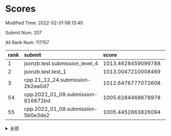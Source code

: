 # Scores

Modified Time: 2022-02-01 08:13:40

Submit Num: 207

All Rank Num: 117157

| rank |               submit               |       score        |       sigma        | pk_num |
| :--- | :--------------------------------- | :----------------- | :----------------- | :----- |
| 1    | jsonzb.test.submission_level_4     | 1013.4628459099788 | 0.8323153501527489 | 2264   |
| 2    | jsonzb.test.test_1                 | 1013.0047210008469 | 0.8152460625144615 | 2261   |
| 3    | cpp.21_12_24.submission-2b2ea0d7   | 1012.6476777072608 | 0.8120346330684025 | 2264   |
| 54   | cpp.2022_01_09.submission-816672bd | 1005.6284469678978 | 0.7222690138916134 | 2267   |
| 55   | cpp.2022_01_09.submission-5b0e3de2 | 1005.4452663826094 | 0.7295197886853172 | 2264   |


<details>
<summary>全部</summary>

| rank |                 submit                 |       score        |       sigma        | pk_num |
| :--- | :------------------------------------- | :----------------- | :----------------- | :----- |
| 1    | jsonzb.test.submission_level_4         | 1013.4628459099788 | 0.8323153501527489 | 2264   |
| 2    | jsonzb.test.test_1                     | 1013.0047210008469 | 0.8152460625144615 | 2261   |
| 3    | cpp.21_12_24.submission-2b2ea0d7       | 1012.6476777072608 | 0.8120346330684025 | 2264   |
| 4    | gobigger.level_3.submission_level_3_6  | 1011.7052764494736 | 0.7480709911283956 | 2268   |
| 5    | gobigger.level_3.submission_level_3_35 | 1011.6781871215036 | 0.7822992436065949 | 2269   |
| 6    | gobigger.level_3.submission_level_3_25 | 1011.6686253925844 | 0.7911115313454665 | 2267   |
| 7    | gobigger.level_3.submission_level_3_14 | 1011.0550119979034 | 0.7632422590124737 | 2266   |
| 8    | gobigger.level_3.submission_level_3_40 | 1010.9559973814454 | 0.7614181105934    | 2261   |
| 9    | gobigger.level_3.submission_level_3_36 | 1010.7508052817124 | 0.7792796807683591 | 2260   |
| 10   | gobigger.level_3.submission_level_3_39 | 1010.7466243629398 | 0.7683329593454887 | 2266   |
| 11   | gobigger.level_3.submission_level_3_18 | 1010.6531893465667 | 0.7483438615392324 | 2263   |
| 12   | gobigger.level_3.submission_level_3_34 | 1010.6127267873381 | 0.7662038705156479 | 2259   |
| 13   | gobigger.level_3.submission_level_3_15 | 1010.5857567501206 | 0.7355623321017258 | 2267   |
| 14   | gobigger.level_3.submission_level_3_9  | 1010.5349872242017 | 0.7651335824079788 | 2262   |
| 15   | gobigger.level_3.submission_level_3_5  | 1010.512731750969  | 0.7606281903342341 | 2263   |
| 16   | gobigger.level_3.submission_level_3_30 | 1010.5124954417707 | 0.7554890919583954 | 2271   |
| 17   | gobigger.level_3.submission_level_3_0  | 1010.4948897363297 | 0.7688066488131099 | 2257   |
| 18   | gobigger.level_3.submission_level_3_2  | 1010.381211932902  | 0.7780980807251046 | 2263   |
| 19   | gobigger.level_3.submission_level_3_16 | 1010.2502352430369 | 0.7615848471153527 | 2264   |
| 20   | gobigger.level_3.submission_level_3_26 | 1010.2457008542415 | 0.7680011307524567 | 2261   |
| 21   | gobigger.level_3.submission_level_3_47 | 1010.1685410755199 | 0.730948427747596  | 2263   |
| 22   | gobigger.level_3.submission_level_3_49 | 1010.1526982736334 | 0.7940029254245959 | 2265   |
| 23   | gobigger.level_3.submission_level_3_42 | 1010.1484463654427 | 0.7546508891754191 | 2258   |
| 24   | gobigger.level_3.submission_level_3_38 | 1010.1130083791679 | 0.7717242756638696 | 2268   |
| 25   | gobigger.level_3.submission_level_3_45 | 1010.07683613853   | 0.7476513388299202 | 2270   |
| 26   | gobigger.level_3.submission_level_3_23 | 1010.0373018222799 | 0.7862571323360835 | 2270   |
| 27   | gobigger.level_3.submission_level_3_33 | 1009.9989643054379 | 0.7613744518805845 | 2268   |
| 28   | gobigger.level_3.submission_level_3_48 | 1009.9948460509368 | 0.7443534549406395 | 2267   |
| 29   | gobigger.level_3.submission_level_3_31 | 1009.9864632007501 | 0.7761810172473165 | 2266   |
| 30   | gobigger.level_3.submission_level_3_20 | 1009.8923661240443 | 0.7489447432119983 | 2264   |
| 31   | gobigger.level_3.submission_level_3_43 | 1009.8317882717565 | 0.759894003532236  | 2262   |
| 32   | gobigger.level_3.submission_level_3_32 | 1009.8065086941566 | 0.7473887774519836 | 2266   |
| 33   | gobigger.level_3.submission_level_3_4  | 1009.6990224914506 | 0.7383441748730347 | 2269   |
| 34   | gobigger.level_3.submission_level_3_27 | 1009.6571918152362 | 0.7485809833022625 | 2264   |
| 35   | gobigger.level_3.submission_level_3_12 | 1009.6399654877996 | 0.7418783465433195 | 2270   |
| 36   | gobigger.level_3.submission_level_3_10 | 1009.5371571140419 | 0.7547029663251057 | 2265   |
| 37   | gobigger.level_3.submission_level_3_13 | 1009.463266253795  | 0.7708321194977649 | 2262   |
| 38   | gobigger.level_3.submission_level_3_24 | 1009.3743300354707 | 0.7401651007261868 | 2260   |
| 39   | gobigger.level_3.submission_level_3_19 | 1009.3612062927108 | 0.7403051703911083 | 2261   |
| 40   | gobigger.level_3.submission_level_3_11 | 1009.3421366380749 | 0.7772606649235531 | 2268   |
| 41   | gobigger.level_3.submission_level_3_1  | 1009.2893306563348 | 0.7473297665271724 | 2264   |
| 42   | gobigger.level_3.submission_level_3_8  | 1009.2858828704881 | 0.7483266008659823 | 2263   |
| 43   | gobigger.level_3.submission_level_3_46 | 1009.2162307353054 | 0.7289344925428634 | 2267   |
| 44   | gobigger.level_3.submission_level_3_7  | 1009.1607104058616 | 0.7777864707082965 | 2270   |
| 45   | gobigger.level_3.submission_level_3_29 | 1009.1353916032857 | 0.7509359525808805 | 2262   |
| 46   | gobigger.level_3.submission_level_3_41 | 1008.9984527868262 | 0.7465664896493419 | 2268   |
| 47   | gobigger.level_3.submission_level_3_3  | 1008.9185522568405 | 0.7436192544837833 | 2263   |
| 48   | gobigger.level_3.submission_level_3_22 | 1008.9181671121385 | 0.7548081843442489 | 2266   |
| 49   | gobigger.level_3.submission_level_3_28 | 1008.9019715682083 | 0.7209768947551204 | 2266   |
| 50   | gobigger.level_3.submission_level_3_17 | 1008.8332559290416 | 0.7515489694525337 | 2260   |
| 51   | gobigger.level_3.submission_level_3_37 | 1008.7359095697167 | 0.7745553089811333 | 2265   |
| 52   | gobigger.level_3.submission_level_3_44 | 1008.4387619659049 | 0.749167709841853  | 2260   |
| 53   | gobigger.level_3.submission_level_3_21 | 1008.3691181093917 | 0.7442497851982915 | 2258   |
| 54   | cpp.2022_01_09.submission-816672bd     | 1005.6284469678978 | 0.7222690138916134 | 2267   |
| 55   | cpp.2022_01_09.submission-5b0e3de2     | 1005.4452663826094 | 0.7295197886853172 | 2264   |
| 56   | gobigger.level_1.submission_level_1_17 | 1004.9671324374716 | 0.7033819256223197 | 2263   |
| 57   | gobigger.level_1.submission_level_1_47 | 1004.9053640785359 | 0.7259477671693276 | 2266   |
| 58   | gobigger.level_1.submission_level_1_21 | 1004.8825925118534 | 0.7322274018248257 | 2260   |
| 59   | gobigger.level_1.submission_level_1_1  | 1004.6693820843536 | 0.7231231633969474 | 2262   |
| 60   | gobigger.level_1.submission_level_1_32 | 1004.5842042400465 | 0.7272073493003995 | 2262   |
| 61   | gobigger.level_1.submission_level_1_33 | 1004.245383713523  | 0.7238933811195681 | 2264   |
| 62   | gobigger.level_1.submission_level_1_29 | 1004.2215458023195 | 0.7224168291451534 | 2266   |
| 63   | gobigger.level_1.submission_level_1_19 | 1003.9039894373067 | 0.7194990639413553 | 2264   |
| 64   | gobigger.level_1.submission_level_1_22 | 1003.8424530334574 | 0.7140749593920566 | 2264   |
| 65   | gobigger.level_1.submission_level_1_48 | 1003.8367911878064 | 0.7258827202834383 | 2261   |
| 66   | gobigger.level_1.submission_level_1_46 | 1003.7715248099996 | 0.7198434317534799 | 2264   |
| 67   | gobigger.level_1.submission_level_1_30 | 1003.7512623614052 | 0.7302017332098677 | 2259   |
| 68   | gobigger.level_1.submission_level_1_2  | 1003.7269654681129 | 0.7159323265837353 | 2261   |
| 69   | gobigger.level_1.submission_level_1_34 | 1003.6787210293446 | 0.7301206321248794 | 2267   |
| 70   | gobigger.level_1.submission_level_1_40 | 1003.6582748111157 | 0.7277727523946265 | 2264   |
| 71   | gobigger.level_1.submission_level_1_41 | 1003.6535915086008 | 0.7267790588365204 | 2265   |
| 72   | gobigger.level_1.submission_level_1_6  | 1003.650916213712  | 0.7127917218485892 | 2261   |
| 73   | gobigger.level_1.submission_level_1_15 | 1003.6209538634967 | 0.7123396470129543 | 2263   |
| 74   | gobigger.level_1.submission_level_1_44 | 1003.5260007253235 | 0.7202591964190093 | 2261   |
| 75   | gobigger.level_1.submission_level_1_5  | 1003.4339516420251 | 0.7172701136737486 | 2269   |
| 76   | gobigger.level_1.submission_level_1_8  | 1003.3954521487393 | 0.7161130058610264 | 2262   |
| 77   | gobigger.level_1.submission_level_1_39 | 1003.3704435261034 | 0.7344290247543169 | 2263   |
| 78   | gobigger.level_1.submission_level_1_43 | 1003.345872439391  | 0.7150625736878826 | 2265   |
| 79   | gobigger.level_1.submission_level_1_9  | 1003.295972828338  | 0.7271673942374215 | 2262   |
| 80   | gobigger.level_1.submission_level_1_20 | 1003.2630108254576 | 0.7158054620153655 | 2263   |
| 81   | gobigger.level_1.submission_level_1_45 | 1003.2329018481962 | 0.7037050816166505 | 2262   |
| 82   | gobigger.level_1.submission_level_1_23 | 1003.2304065303449 | 0.7174276577283549 | 2259   |
| 83   | gobigger.level_1.submission_level_1_27 | 1003.2278046212922 | 0.7203208197387866 | 2263   |
| 84   | gobigger.level_1.submission_level_1_10 | 1003.1964733799285 | 0.7254876529020204 | 2266   |
| 85   | gobigger.level_1.submission_level_1_37 | 1003.1474339959807 | 0.7188930857222328 | 2264   |
| 86   | gobigger.level_1.submission_level_1_7  | 1003.0922057307301 | 0.7256576863061459 | 2270   |
| 87   | gobigger.level_1.submission_level_1_3  | 1003.0469089298349 | 0.7281967546766158 | 2265   |
| 88   | gobigger.level_1.submission_level_1_13 | 1002.9639987322287 | 0.7168747449090066 | 2269   |
| 89   | gobigger.level_1.submission_level_1_4  | 1002.8939852984237 | 0.7274459863195721 | 2261   |
| 90   | gobigger.level_1.submission_level_1_31 | 1002.8869910390707 | 0.7123756979780504 | 2261   |
| 91   | gobigger.level_1.submission_level_1_42 | 1002.8619517730172 | 0.7156692751691772 | 2264   |
| 92   | gobigger.level_1.submission_level_1_12 | 1002.8475277019891 | 0.7190219483650488 | 2265   |
| 93   | gobigger.level_1.submission_level_1_14 | 1002.7524102396849 | 0.7264799986877651 | 2262   |
| 94   | gobigger.level_1.submission_level_1_28 | 1002.712185221772  | 0.7079784378745048 | 2261   |
| 95   | gobigger.level_1.submission_level_1_36 | 1002.6946227690694 | 0.7135533385750851 | 2254   |
| 96   | gobigger.level_1.submission_level_1_18 | 1002.6198655006443 | 0.7187217576187718 | 2267   |
| 97   | gobigger.level_1.submission_level_1_24 | 1002.5660435345968 | 0.7124795887550328 | 2271   |
| 98   | gobigger.level_1.submission_level_1_0  | 1002.4252459851757 | 0.7142345051955027 | 2265   |
| 99   | gobigger.level_1.submission_level_1_26 | 1002.3927085355019 | 0.7089669583958439 | 2262   |
| 100  | gobigger.level_1.submission_level_1_11 | 1002.3007289734085 | 0.7122873428732691 | 2262   |
| 101  | gobigger.level_1.submission_level_1_35 | 1002.1886198978802 | 0.7166486717943588 | 2260   |
| 102  | gobigger.level_1.submission_level_1_16 | 1002.1620366756637 | 0.7217534883736092 | 2263   |
| 103  | gobigger.level_1.submission_level_1_25 | 1001.6926521220465 | 0.7198709486428908 | 2267   |
| 104  | gobigger.level_1.submission_level_1_49 | 1001.492071879816  | 0.705727983628903  | 2260   |
| 105  | gobigger.level_1.submission_level_1_38 | 1001.4186031215038 | 0.7125983985810923 | 2267   |
| 106  | gobigger.random.submission_random_46   | 997.5782221814396  | 0.699800477035616  | 2264   |
| 107  | gobigger.random.submission_random_3    | 997.2002502384622  | 0.7104189440609624 | 2265   |
| 108  | gobigger.random.submission_random_43   | 997.1928521992493  | 0.7012912907203657 | 2267   |
| 109  | gobigger.random.submission_random_16   | 997.1856456974348  | 0.7035801572681981 | 2265   |
| 110  | gobigger.random.submission_random_36   | 996.7866324275853  | 0.7154939115052853 | 2263   |
| 111  | gobigger.random.submission_random_32   | 996.6463780960569  | 0.705462770311063  | 2266   |
| 112  | gobigger.random.submission_random_21   | 996.6106696434434  | 0.7125090809283101 | 2263   |
| 113  | gobigger.random.submission_random_24   | 996.5675932551801  | 0.7086431365790276 | 2267   |
| 114  | gobigger.random.submission_random_5    | 996.5538095926505  | 0.7061077721885058 | 2262   |
| 115  | gobigger.random.submission_random_45   | 996.4992438447382  | 0.715200766217477  | 2262   |
| 116  | gobigger.random.submission_random_23   | 996.4658624573143  | 0.7236571749774934 | 2265   |
| 117  | gobigger.random.submission_random_14   | 996.416265350527   | 0.7065778045763199 | 2269   |
| 118  | gobigger.random.submission_random_47   | 996.4055381371654  | 0.7178001287586809 | 2262   |
| 119  | gobigger.random.submission_random_37   | 996.3761184878707  | 0.7164304666991893 | 2265   |
| 120  | gobigger.random.submission_random_8    | 996.1734759941841  | 0.707117019073576  | 2264   |
| 121  | gobigger.random.submission_random_40   | 996.1070879762972  | 0.7131701513363494 | 2265   |
| 122  | gobigger.random.submission_random_17   | 996.0815284406264  | 0.7078105420695917 | 2269   |
| 123  | gobigger.random.submission_random_27   | 996.0606637274437  | 0.7207774448800655 | 2266   |
| 124  | gobigger.random.submission_random_28   | 996.0586151772089  | 0.7092036197490433 | 2271   |
| 125  | gobigger.random.submission_random_6    | 996.0168512191412  | 0.7154481778835058 | 2268   |
| 126  | gobigger.random.submission_random_20   | 995.9518378422209  | 0.7122472087154259 | 2265   |
| 127  | gobigger.random.submission_random_48   | 995.903037862938   | 0.7039593938122825 | 2264   |
| 128  | gobigger.random.submission_random_1    | 995.8970545482548  | 0.7055229084511673 | 2257   |
| 129  | gobigger.random.submission_random_10   | 995.878919172892   | 0.7123001560102385 | 2260   |
| 130  | gobigger.random.submission_random_49   | 995.8324534998097  | 0.717932017020592  | 2262   |
| 131  | gobigger.random.submission_random_38   | 995.7784412572298  | 0.7166921237541553 | 2263   |
| 132  | gobigger.random.submission_random_26   | 995.7710768846691  | 0.7120928941706642 | 2267   |
| 133  | gobigger.random.submission_random_35   | 995.7217428770264  | 0.7145170439304857 | 2267   |
| 134  | gobigger.random.submission_random_18   | 995.7146171823135  | 0.7027942625632021 | 2270   |
| 135  | gobigger.random.submission_random_33   | 995.6724483803328  | 0.7089542018305698 | 2265   |
| 136  | gobigger.random.submission_random_4    | 995.519742469982   | 0.700363635868178  | 2259   |
| 137  | gobigger.random.submission_random_41   | 995.4844047109112  | 0.7138955351473824 | 2266   |
| 138  | gobigger.random.submission_random_2    | 995.4732693833892  | 0.7060771167638917 | 2262   |
| 139  | gobigger.random.submission_random_11   | 995.4632442814343  | 0.7205401643463072 | 2265   |
| 140  | gobigger.random.submission_random_22   | 995.367311783542   | 0.7189483646185453 | 2261   |
| 141  | gobigger.random.submission_random_7    | 995.2997630668598  | 0.7213340428173216 | 2258   |
| 142  | gobigger.random.submission_random_15   | 995.2861103696396  | 0.7190329619701908 | 2264   |
| 143  | gobigger.random.submission_random_42   | 995.2394008019891  | 0.7197246473774296 | 2262   |
| 144  | gobigger.random.submission_random_9    | 995.2140675011614  | 0.7199973793028943 | 2271   |
| 145  | gobigger.random.submission_random_44   | 995.117071525936   | 0.7206544243719037 | 2262   |
| 146  | gobigger.random.submission_random_31   | 995.0349617283435  | 0.7127691081976587 | 2259   |
| 147  | gobigger.random.submission_random_30   | 994.985077112623   | 0.7231840299764084 | 2261   |
| 148  | gobigger.random.submission_random_12   | 994.9509166519679  | 0.7174413425105052 | 2267   |
| 149  | gobigger.random.submission_random_29   | 994.8562483433005  | 0.7242696227766647 | 2260   |
| 150  | gobigger.random.submission_random_19   | 994.8510319552889  | 0.6989014953886491 | 2269   |
| 151  | gobigger.random.submission_random_0    | 994.6697765092991  | 0.7124478360266738 | 2266   |
| 152  | gobigger.random.submission_random_34   | 994.6303140986207  | 0.7182354364226279 | 2266   |
| 153  | gobigger.random.submission_random_25   | 994.5533988337177  | 0.6982828251835099 | 2261   |
| 154  | gobigger.random.submission_random_13   | 994.5516058126033  | 0.7114564335820596 | 2260   |
| 155  | gobigger.random.submission_random_39   | 994.4708721516039  | 0.7082262039354389 | 2262   |
| 156  | gobigger.level_2.submission_level_2_43 | 993.9529939775534  | 0.7249659616399466 | 2268   |
| 157  | gobigger.level_2.submission_level_2_27 | 993.9355942233757  | 0.7263249083223489 | 2263   |
| 158  | gobigger.level_2.submission_level_2_6  | 993.8736854495456  | 0.7372334685108501 | 2266   |
| 159  | gobigger.level_2.submission_level_2_47 | 993.6116572146292  | 0.7361027468166587 | 2263   |
| 160  | gobigger.level_2.submission_level_2_38 | 993.2370096151193  | 0.7324300741601746 | 2266   |
| 161  | gobigger.level_2.submission_level_2_36 | 993.0713675757601  | 0.7362150092967344 | 2260   |
| 162  | gobigger.level_2.submission_level_2_11 | 993.0026732342333  | 0.755616711303254  | 2265   |
| 163  | gobigger.level_2.submission_level_2_5  | 992.9339628720962  | 0.7434252453516781 | 2254   |
| 164  | gobigger.level_2.submission_level_2_37 | 992.9255264435542  | 0.735026915187303  | 2261   |
| 165  | gobigger.level_2.submission_level_2_45 | 992.8695166827894  | 0.7385349444427235 | 2263   |
| 166  | gobigger.level_2.submission_level_2_18 | 992.8252575310244  | 0.7449797609569194 | 2266   |
| 167  | gobigger.level_2.submission_level_2_9  | 992.8125983255604  | 0.7445832570099464 | 2261   |
| 168  | gobigger.level_2.submission_level_2_44 | 992.7249102833985  | 0.7277742331564631 | 2263   |
| 169  | gobigger.level_2.submission_level_2_31 | 992.6238316108289  | 0.7402855882866868 | 2266   |
| 170  | gobigger.level_2.submission_level_2_33 | 992.5124722301456  | 0.7448458440611425 | 2261   |
| 171  | gobigger.level_2.submission_level_2_41 | 992.3972888938804  | 0.7419320862323079 | 2268   |
| 172  | gobigger.level_2.submission_level_2_48 | 992.3956313329077  | 0.7272849317489509 | 2264   |
| 173  | gobigger.level_2.submission_level_2_4  | 992.3806566760221  | 0.7507348621339975 | 2267   |
| 174  | gobigger.level_2.submission_level_2_19 | 992.3761331796198  | 0.7551987048890801 | 2258   |
| 175  | gobigger.level_2.submission_level_2_25 | 992.3671826715977  | 0.722055489180433  | 2266   |
| 176  | gobigger.level_2.submission_level_2_26 | 992.2659292000545  | 0.7347678245457084 | 2266   |
| 177  | gobigger.level_2.submission_level_2_21 | 992.2327826078314  | 0.7431906620145462 | 2261   |
| 178  | gobigger.level_2.submission_level_2_12 | 992.1974400630485  | 0.7439319233240685 | 2266   |
| 179  | gobigger.level_2.submission_level_2_14 | 992.1887128641425  | 0.7340969316774262 | 2259   |
| 180  | gobigger.level_2.submission_level_2_2  | 992.1720547580471  | 0.7457392836261307 | 2268   |
| 181  | gobigger.level_2.submission_level_2_39 | 992.0776010862402  | 0.7552566592581533 | 2264   |
| 182  | gobigger.level_2.submission_level_2_15 | 992.0579035034332  | 0.7347282922538857 | 2263   |
| 183  | gobigger.level_2.submission_level_2_49 | 991.9740704842478  | 0.7399108344923198 | 2264   |
| 184  | gobigger.level_2.submission_level_2_8  | 991.9710685343803  | 0.7384385272250087 | 2266   |
| 185  | gobigger.level_2.submission_level_2_40 | 991.9478119375135  | 0.754619556488924  | 2258   |
| 186  | gobigger.level_2.submission_level_2_46 | 991.9393456115981  | 0.7439882257302022 | 2262   |
| 187  | gobigger.level_2.submission_level_2_23 | 991.8216706643047  | 0.7494537171406014 | 2264   |
| 188  | gobigger.level_2.submission_level_2_1  | 991.7923172920831  | 0.7372968649109829 | 2266   |
| 189  | gobigger.level_2.submission_level_2_22 | 991.7612699005399  | 0.7330278672609173 | 2265   |
| 190  | gobigger.level_2.submission_level_2_34 | 991.7536542165785  | 0.7567224424138226 | 2262   |
| 191  | gobigger.level_2.submission_level_2_16 | 991.5906691802446  | 0.7354955862667663 | 2264   |
| 192  | gobigger.level_2.submission_level_2_35 | 991.5728857456741  | 0.7392223877815579 | 2265   |
| 193  | gobigger.level_2.submission_level_2_24 | 991.3622232978063  | 0.7532468080285071 | 2260   |
| 194  | gobigger.level_2.submission_level_2_28 | 991.3368304748958  | 0.7673229209666818 | 2261   |
| 195  | gobigger.level_2.submission_level_2_29 | 991.2302989692045  | 0.7606286699416822 | 2263   |
| 196  | gobigger.level_2.submission_level_2_13 | 991.1862987692813  | 0.7694851649070511 | 2266   |
| 197  | gobigger.level_2.submission_level_2_30 | 991.1435702593332  | 0.7662093032845612 | 2263   |
| 198  | gobigger.level_2.submission_level_2_0  | 991.1190128681128  | 0.7590084164588375 | 2264   |
| 199  | gobigger.level_2.submission_level_2_17 | 991.0625257241554  | 0.7443126678212799 | 2256   |
| 200  | gobigger.level_2.submission_level_2_7  | 991.0433804614173  | 0.7524132456504977 | 2272   |
| 201  | gobigger.level_2.submission_level_2_32 | 990.929087590244   | 0.7416494337169972 | 2263   |
| 202  | gobigger.level_2.submission_level_2_42 | 990.8340153351426  | 0.76045356837187   | 2266   |
| 203  | gobigger.level_2.submission_level_2_10 | 990.2940538795349  | 0.7556604666391097 | 2268   |
| 204  | gobigger.level_2.submission_level_2_3  | 990.1179151214496  | 0.7573437885665594 | 2267   |
| 205  | gobigger.level_2.submission_level_2_20 | 988.7064970054638  | 0.8075312285575075 | 2258   |
| 206  | gobigger.none.submission_none_1        | 978.053811475597   | 1.211866221711463  | 2257   |
| 207  | gobigger.none.submission_none_0        | 976.0998534215845  | 1.3578869223457615 | 2270   |

</details>